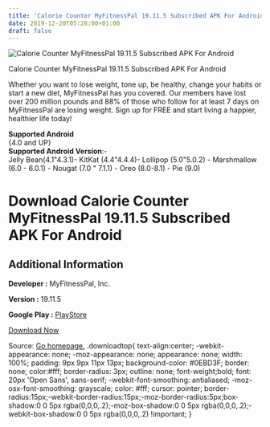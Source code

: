 ```yaml
---
title: 'Calorie Counter MyFitnessPal 19.11.5 Subscribed APK For Android'
date: 2019-12-20T05:28:00+01:00
draft: false
---
```


![Calorie Counter MyFitnessPal 19.11.5 Subscribed APK For Android](https://i1.wp.com/apkhome.net/wp-content/uploads/2019/12/Calorie-Counter-MyFitnessPal-19.11.5-Subscribed.png "Calorie Counter MyFitnessPal 19.11.5 Subscribed APK For Android")

  

Calorie Counter MyFitnessPal 19.11.5 Subscribed APK For Android

Whether you want to lose weight, tone up, be healthy, change your habits or start a new diet, MyFitnessPal has you covered. Our members have lost over 200 million pounds and 88% of those who follow for at least 7 days on MyFitnessPal are losing weight. Sign up for FREE and start living a happier, healthier life today!

**Supported Android**  
{4.0 and UP}  
**Supported Android Version**:-  
Jelly Bean(4.1"4.3.1)- KitKat (4.4"4.4.4)- Lollipop (5.0"5.0.2) - Marshmallow (6.0 - 6.0.1) - Nougat (7.0 " 7.1.1) - Oreo (8.0-8.1) - Pie (9.0)

Download Calorie Counter MyFitnessPal 19.11.5 Subscribed APK For Android
========================================================================

Additional Information
----------------------

**Developer :** MyFitnessPal, Inc.

**Version :** 19.11.5

**Google Play :** [PlayStore](https://play.google.com/store/apps/details?id=com.myfitnesspal.android)

  

[Download Now](https://store4app.co/post/calorie-counter-myfitnesspal-19-11-5-subscribed-apk-for-android_1576785837)

  
Source: [Go homepage.](https://store4app.co/post/calorie-counter-myfitnesspal-19-11-5-subscribed-apk-for-android_1576785837) .downloadtop{ text-align:center; -webkit-appearance: none; -moz-appearance: none; appearance: none; width: 100%; padding: 9px 9px 11px 13px; background-color: #0EBD3F; border: none; color:#fff; border-radius: 3px; outline: none; font-weight;bold; font: 20px 'Open Sans', sans-serif; -webkit-font-smoothing: antialiased; -moz-osx-font-smoothing: grayscale; color: #fff; cursor: pointer; border-radius:15px;-webkit-border-radius:15px;-moz-border-radius:5px;box-shadow:0 0 5px rgba(0,0,0,.2);-moz-box-shadow:0 0 5px rgba(0,0,0,.2);-webkit-box-shadow:0 0 5px rgba(0,0,0,.2) !important; }